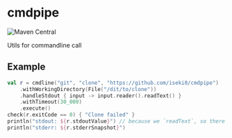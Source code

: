 # cmdpipe

![Maven Central](https://img.shields.io/maven-central/v/space.iseki.cmdpipe/cmdpipe)


Utils for commandline call

## Example

```kotlin
val r = cmdline("git", "clone", "https://github.com/iseki0/cmdpipe")
    .withWorkingDirectory(File("/dit/to/clone"))
    .handleStdout { input -> input.reader().readText() }
    .withTimeout(30_000)
    .execute()
check(r.exitCode == 0) { "Clone failed" }
println("stdout: ${r.stdoutValue}") // because we `readText`, so there's the text
println("stderr: ${r.stderrSnapshot}")
```

